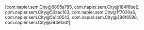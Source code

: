 [com.napier.sem.City@6895a785, com.napier.sem.City@184f6be2, com.napier.sem.City@56aac163, com.napier.sem.City@1f7030a6, com.napier.sem.City@5a1c0542, com.napier.sem.City@396f6598, com.napier.sem.City@394e1a0f]